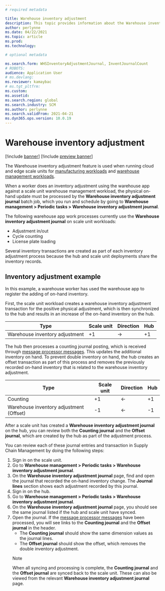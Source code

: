```yaml
---
# required metadata

title: Warehouse inventory adjustment
description: This topic provides information about the Warehouse inventory adjustment journal and processing when you are using scale units.
author: perlynne
ms.date: 04/22/2021
ms.topic: article
ms.prod: 
ms.technology: 

# optional metadata

ms.search.form: WHSInventoryAdjustmentJournal, InventJournalCount   
# ROBOTS: 
audience: Application User
# ms.devlang: 
ms.reviewer: kamaybac
# ms.tgt_pltfrm: 
ms.custom: 
ms.assetid:
ms.search.region: global
ms.search.industry: SCM
ms.author: perlynne
ms.search.validFrom: 2021-04-21
ms.dyn365.ops.version: 10.0.19
---
```


# Warehouse inventory adjustment

[!include [banner](../includes/banner.md)]
[!include [preview banner](../includes/preview-banner.md)]

The Warehouse inventory adjustment feature is used when running cloud and edge scale units for [manufacturing workloads](cloud-edge-workload-manufacturing.md) and [warehouse management workloads](cloud-edge-workload-warehousing.md).

When a worker does an inventory adjustment using the warehouse app against a scale unit warehouse management workload, the physical on-hand update must be processed by the **Warehouse inventory adjustment journal** batch job, which you run and schedule by going to **Warehouse management > Periodic tasks > Warehouse inventory adjustment journal**.

The following warehouse app work processes currently use the **Warehouse inventory adjustment journal** on scale unit workloads:

- Adjustment in/out
- Cycle counting
- License plate loading

Several inventory transactions are created as part of each inventory adjustment process because the hub and scale unit deployments share the inventory records.

## Inventory adjustment example

In this example, a warehouse worker has used the warehouse app to register the adding of on-hand inventory.

First, the scale unit workload creates a warehouse inventory adjustment transaction for the positive physical adjustment, which is then synchronized to the hub and results in an increase of the on-hand inventory on the hub.

| Type                                    | Scale unit | Direction | Hub |
|-----------------------------------------|------------|-----------|-----|
| Warehouse inventory adjustment          | +1         | ->        | +1  |

The hub then processes a counting journal posting, which is received through [message processor messages](cloud-edge-message-processor-messages.md). This updates the additional inventory on hand. To prevent double inventory on hand, the hub creates an offset transaction as part of this process and removes the previously recorded on-hand inventory that is related to the warehouse inventory adjustment.

| Type                                    | Scale unit | Direction | Hub |
|-----------------------------------------|------------|-----------|-----|
| Counting                                | +1         | <-        | +1  |
| Warehouse inventory adjustment (Offset) | -1         | <-        | -1  |

After a scale unit has created a **Warehouse inventory adjustment journal** on the hub, you can review both the **Counting journal** and the **Offset journal**, which are created by the hub as part of the adjustment process.

You can review each of these journal entries and transaction in Supply Chain Management by doing the following steps:

1. Sign in on the scale unit.
1. Go to **Warehouse management \> Periodic tasks \> Warehouse inventory adjustment journal**.
1. On the **Warehouse inventory adjustment journal** page, find and open the journal that recorded the on-hand inventory change. The **Journal lines** section shows each adjustment recorded by this journal.
1. Sign in on the hub.
1. Go to **Warehouse management \> Periodic tasks \> Warehouse inventory adjustment journal**.
1. On the **Warehouse inventory adjustment journal** page, you should see the same journal listed if the hub and scale unit have synced.
1. Open the journal. If the [message processor messages](cloud-edge-message-processor-messages.md) have been processed, you will see links to the **Counting journal** and the **Offset journal** in the header.
    - The **Counting journal** should show the same dimension values as the journal lines.
    - The **Offset journal** should show the offset, which removes the double inventory adjustment.
    > [!NOTE]
    > When all syncing and processing is complete, the **Counting journal** and the **Offset journal** are synced back to the scale unit. These can also be viewed from the relevant **Warehouse inventory adjustment journal** page.

